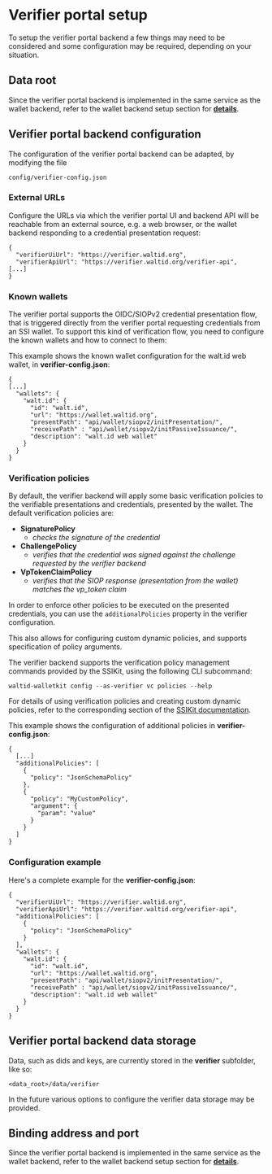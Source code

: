 # Verifier portal setup

To setup the verifier portal backend a few things may need to be considered and some configuration may be required, depending on your situation.

## Data root

Since the verifier portal backend is implemented in the same service as the wallet backend, refer to the wallet backend setup section for [**details**](../configuration-and-setup/wallet-backend-setup.md#data-root).

## Verifier portal backend configuration

The configuration of the verifier portal backend can be adapted, by modifying the file 

`config/verifier-config.json`

### External URLs

Configure the URLs via which the verifier portal UI and backend API will be reachable from an external source, e.g. a web browser, or the wallet backend responding to a credential presentation request:

```
{
  "verifierUiUrl": "https://verifier.waltid.org",
  "verifierApiUrl": "https://verifier.waltid.org/verifier-api",
[...]
}
```

### Known wallets

The verifier portal supports the OIDC/SIOPv2 credential presentation flow, that is triggered directly from the verifier portal requesting credentials from an SSI wallet. To support this kind of verification flow, you need to configure the known wallets and how to connect to them:

This example shows the known wallet configuration for the walt.id web wallet, in **verifier-config.json**:

```
{
[...]
  "wallets": {
    "walt.id": {
      "id": "walt.id",
      "url": "https://wallet.waltid.org",
      "presentPath": "api/wallet/siopv2/initPresentation/",
      "receivePath" : "api/wallet/siopv2/initPassiveIssuance/",
      "description": "walt.id web wallet"
    }
  }
}
```

### Verification policies

By default, the verifier backend will apply some basic verification policies to the verifiable presentations and credentials, presented by the wallet.
The default verification policies are:

* **SignaturePolicy**
  * _checks the signature of the credential_
* **ChallengePolicy**
  * _verifies that the credential was signed against the challenge requested by the verifier backend_
* **VpTokenClaimPolicy**
  * _verifies that the SIOP response (presentation from the wallet) matches the vp_token claim_

In order to enforce other policies to be executed on the presented credentials, you can use the `additionalPolicies` property in the verifier configuration.

This also allows for configuring custom dynamic policies, and supports specification of policy arguments.

The verifier backend supports the verification policy management commands provided by the SSIKit, using the following CLI subcommand: 

```
waltid-walletkit config --as-verifier vc policies --help
```

For details of using verification policies and creating custom dynamic policies, refer to the corresponding section of the [SSIKit documentation](https://docs.walt.id/v/ssikit/concepts/verification-policies).


This example shows the configuration of additional policies in **verifier-config.json**:
```
{
  [...]
  "additionalPolicies": [
    {
      "policy": "JsonSchemaPolicy"
    },
    {
      "policy": "MyCustomPolicy",
      "argument": {
        "param": "value"
      }
    }
  ]
}
```



### Configuration example

Here's a complete example for the **verifier-config.json**:

```
{
  "verifierUiUrl": "https://verifier.waltid.org",
  "verifierApiUrl": "https://verifier.waltid.org/verifier-api",
  "additionalPolicies": [
    {
      "policy": "JsonSchemaPolicy"
    }
  ],
  "wallets": {
    "walt.id": {
      "id": "walt.id",
      "url": "https://wallet.waltid.org",
      "presentPath": "api/wallet/siopv2/initPresentation/",
      "receivePath" : "api/wallet/siopv2/initPassiveIssuance/",
      "description": "walt.id web wallet"
    }
  }
}
```

## Verifier portal backend data storage

Data, such as dids and keys, are currently stored in the **verifier** subfolder, like so:

`<data_root>/data/verifier`

In the future various options to configure the verifier data storage may be provided.

## Binding address and port

Since the verifier portal backend is implemented in the same service as the wallet backend, refer to the wallet backend setup section for [**details**](../configuration-and-setup/wallet-backend-setup.md#binding-address-and-port).